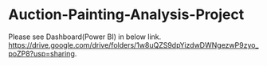 # Auction-Painting-Analysis-Project
Please see Dashboard(Power BI) in below link.\
https://drive.google.com/drive/folders/1w8uQZS9dpYizdwDWNgezwP9zyo_poZP8?usp=sharing.
